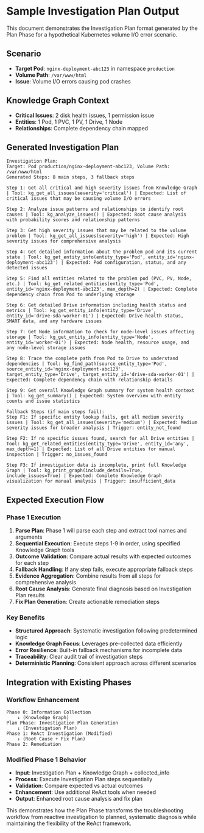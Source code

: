 # Sample Investigation Plan Output

This document demonstrates the Investigation Plan format generated by the Plan Phase for a hypothetical Kubernetes volume I/O error scenario.

## Scenario
- **Target Pod**: `nginx-deployment-abc123` in namespace `production`
- **Volume Path**: `/var/www/html`
- **Issue**: Volume I/O errors causing pod crashes

## Knowledge Graph Context
- **Critical Issues**: 2 disk health issues, 1 permission issue
- **Entities**: 1 Pod, 1 PVC, 1 PV, 1 Drive, 1 Node
- **Relationships**: Complete dependency chain mapped

## Generated Investigation Plan

```
Investigation Plan:
Target: Pod production/nginx-deployment-abc123, Volume Path: /var/www/html
Generated Steps: 8 main steps, 3 fallback steps

Step 1: Get all critical and high severity issues from Knowledge Graph | Tool: kg_get_all_issues(severity='critical') | Expected: List of critical issues that may be causing volume I/O errors

Step 2: Analyze issue patterns and relationships to identify root causes | Tool: kg_analyze_issues() | Expected: Root cause analysis with probability scores and relationship patterns

Step 3: Get high severity issues that may be related to the volume problem | Tool: kg_get_all_issues(severity='high') | Expected: High severity issues for comprehensive analysis

Step 4: Get detailed information about the problem pod and its current state | Tool: kg_get_entity_info(entity_type='Pod', entity_id='nginx-deployment-abc123') | Expected: Pod configuration, status, and any detected issues

Step 5: Find all entities related to the problem pod (PVC, PV, Node, etc.) | Tool: kg_get_related_entities(entity_type='Pod', entity_id='nginx-deployment-abc123', max_depth=2) | Expected: Complete dependency chain from Pod to underlying storage

Step 6: Get detailed Drive information including health status and metrics | Tool: kg_get_entity_info(entity_type='Drive', entity_id='drive-sda-worker-01') | Expected: Drive health status, SMART data, and any hardware issues

Step 7: Get Node information to check for node-level issues affecting storage | Tool: kg_get_entity_info(entity_type='Node', entity_id='worker-01') | Expected: Node health, resource usage, and any node-level storage issues

Step 8: Trace the complete path from Pod to Drive to understand dependencies | Tool: kg_find_path(source_entity_type='Pod', source_entity_id='nginx-deployment-abc123', target_entity_type='Drive', target_entity_id='drive-sda-worker-01') | Expected: Complete dependency chain with relationship details

Step 9: Get overall Knowledge Graph summary for system health context | Tool: kg_get_summary() | Expected: System overview with entity counts and issue statistics

Fallback Steps (if main steps fail):
Step F1: If specific entity lookup fails, get all medium severity issues | Tool: kg_get_all_issues(severity='medium') | Expected: Medium severity issues for broader analysis | Trigger: entity_not_found

Step F2: If no specific issues found, search for all Drive entities | Tool: kg_get_related_entities(entity_type='Drive', entity_id='any', max_depth=1) | Expected: List of all Drive entities for manual inspection | Trigger: no_issues_found

Step F3: If investigation data is incomplete, print full Knowledge Graph | Tool: kg_print_graph(include_details=True, include_issues=True) | Expected: Complete Knowledge Graph visualization for manual analysis | Trigger: insufficient_data
```

## Expected Execution Flow

### Phase 1 Execution
1. **Parse Plan**: Phase 1 will parse each step and extract tool names and arguments
2. **Sequential Execution**: Execute steps 1-9 in order, using specified Knowledge Graph tools
3. **Outcome Validation**: Compare actual results with expected outcomes for each step
4. **Fallback Handling**: If any step fails, execute appropriate fallback steps
5. **Evidence Aggregation**: Combine results from all steps for comprehensive analysis
6. **Root Cause Analysis**: Generate final diagnosis based on Investigation Plan results
7. **Fix Plan Generation**: Create actionable remediation steps

### Key Benefits
- **Structured Approach**: Systematic investigation following predetermined logic
- **Knowledge Graph Focus**: Leverages pre-collected data efficiently
- **Error Resilience**: Built-in fallback mechanisms for incomplete data
- **Traceability**: Clear audit trail of investigation steps
- **Deterministic Planning**: Consistent approach across different scenarios

## Integration with Existing Phases

### Workflow Enhancement
```
Phase 0: Information Collection
    ↓ (Knowledge Graph)
Plan Phase: Investigation Plan Generation  
    ↓ (Investigation Plan)
Phase 1: ReAct Investigation (Modified)
    ↓ (Root Cause + Fix Plan)
Phase 2: Remediation
```

### Modified Phase 1 Behavior
- **Input**: Investigation Plan + Knowledge Graph + collected_info
- **Process**: Execute Investigation Plan steps sequentially
- **Validation**: Compare expected vs actual outcomes
- **Enhancement**: Use additional ReAct tools when needed
- **Output**: Enhanced root cause analysis and fix plan

This demonstrates how the Plan Phase transforms the troubleshooting workflow from reactive investigation to planned, systematic diagnosis while maintaining the flexibility of the ReAct framework.
